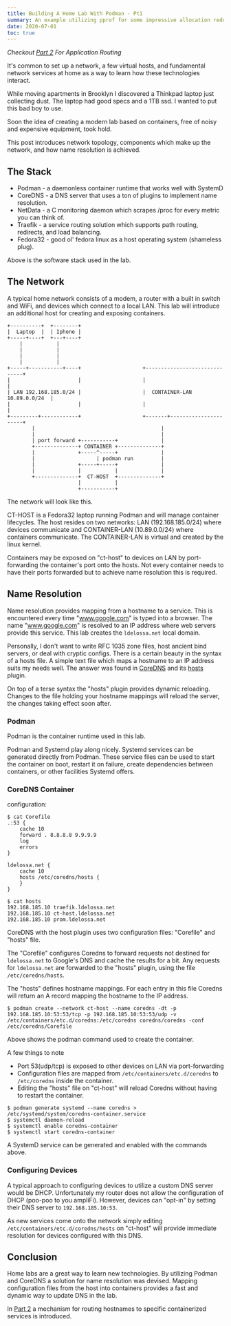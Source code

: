 ```yaml
---
title: Building A Home Lab With Podman - Pt1
summary: An example utilizing pprof for some impressive allocation reductions in the PGX sql library.
date: 2020-07-01
toc: true
---
```


*Checkout [Part 2](/blog/posts/home-network-pt2.post) For Application Routing*

It's common to set up a network, a few virtual hosts, and fundamental network services at home as a way to learn how these technologies interact.

While moving apartments in Brooklyn I discovered a Thinkpad laptop just collecting dust.
The laptop had good specs and a 1TB ssd.
I wanted to put this bad boy to use.

Soon the idea of creating a modern lab based on containers, free of noisy and expensive equipment, took hold.

This post introduces network topology, components which make up the network, and how name resolution is achieved.

## The Stack

* Podman - a daemonless container runtime that works well with SystemD
* CoreDNS - a DNS server that uses a ton of plugins to implement name resolution.
* NetData - a C monitoring daemon which scrapes /proc for every metric you can think of.
* Traefik - a service routing solution which supports path routing, redirects, and load balancing.
* Fedora32 - good ol' fedora linux as a host operating system (shameless plug).

Above is the software stack used in the lab.

## The Network

A typical home network consists of a modem, a router with a built in switch and WiFi, and devices which connect to a local LAN.
This lab will introduce an additional host for creating and exposing containers.

```console
+----------+  +--------+
|  Laptop  |  | Iphone |
+-----+----+  +---+----+
    |           |
    |           |
    |           |
    |           |
+-----+-----------+----+                    +------------------------------+
|                      |                    |                              |
| LAN 192.168.185.0/24 |                    |  CONTAINER-LAN 10.89.0.0/24  |
|                      |                    |                              |
+---------+------------+                    +-------+----------------------+
        |                                         |
        |                                         |
        | port forward +-----------+              |
        +--------------+ CONTAINER +--------------+
        |              +-----^-----+              |
        |                    | podman run         |
        |              +-----+-----+              |
        |              |           |              |
        +--------------+  CT-HOST  +--------------+
                       |           |
                       +-----------+
```
The network will look like this.

CT-HOST is a Fedora32 laptop running Podman and will manage container lifecycles.
The host resides on two networks: LAN (192.168.185.0/24) where devices communicate and CONTAINER-LAN (10.89.0.0/24) where containers communicate.
The CONTAINER-LAN is virtual and created by the linux kernel.

Containers may be exposed on "ct-host" to devices on LAN by port-forwarding the container's port onto the hosts.
Not every container needs to have their ports forwarded but to achieve name resolution this is required.

## Name Resolution

Name resolution provides mapping from a hostname to a service.
This is encountered every time "www.google.com" is typed into a browser.
The name "www.google.com" is resolved to an IP address where web servers provide this service.
This lab creates the `ldelossa.net` local domain.

Personally, I don't want to write RFC 1035 zone files, host ancient bind servers, or deal with cryptic configs.
There is a certain beauty in the syntax of a hosts file.
A simple text file which maps a hostname to an IP address suits my needs well.
The answer was found in [CoreDNS](https://coredns.io/) and its [hosts](https://coredns.io/plugins/hosts/) plugin.

On top of a terse syntax the "hosts" plugin provides dynamic reloading.
Changes to the file holding your hostname mappings will reload the server, the changes taking effect soon after.

### Podman
Podman is the container runtime used in this lab.

Podman and Systemd play along nicely.
Systemd services can be generated directly from Podman.
These service files can be used to start the container on boot, restart it on failure, create dependencies between containers, or other facilities Systemd offers.

### CoreDNS Container

configuration:
```console
$ cat Corefile
.:53 {
    cache 10
    forward . 8.8.8.8 9.9.9.9
    log
    errors
}

ldelossa.net {
    cache 10
    hosts /etc/coredns/hosts {
    }
}

$ cat hosts
192.168.185.10 traefik.ldelossa.net
192.168.185.10 ct-host.ldelossa.net
192.168.185.10 prom.ldelossa.net
```

CoreDNS with the host plugin uses two configuration files: "Corefile" and "hosts" file.

The "Corefile" configures Coredns to forward requests not destined for `ldelossa.net` to Google's DNS and cache the results for a bit.
Any requests for `ldelossa.net` are forwarded to the "hosts" plugin, using the file `/etc/coredns/hosts`.

The "hosts" defines hostname mappings.
For each entry in this file Coredns will return an A record mapping the hostname to the IP address.

```console
$ podman create --network ct-host --name coredns -dt -p 192.168.185.10:53:53/tcp -p 192.168.185.10:53:53/udp -v /etc/containers/etc.d/coredns:/etc/coredns coredns/coredns -conf /etc/coredns/Corefile
```
Above shows the podman command used to create the container.

A few things to note
* Port 53(udp/tcp) is exposed to other devices on LAN via port-forwarding
* Configuration files are mapped from `/etc/containers/etc.d/coredns` to `/etc/coredns` inside the container.
* Editing the "hosts" file on "ct-host" will reload Coredns without having to restart the container.

```console
$ podman generate systemd --name coredns > /etc/systemd/system/coredns-container.service
$ systemctl daemon-reload
$ systemctl enable coredns-container
$ systemctl start coredns-container
```
A SystemD service can be generated and enabled with the commands above.

### Configuring Devices

A typical approach to configuring devices to utilize a custom DNS server would be DHCP.
Unfortunately my router does not allow the configuration of DHCP (poo-poo to you ampliFi).
However, devices can "opt-in" by setting their DNS server to `192.168.185.10:53`.

As new services come onto the network simply editing `/etc/containers/etc.d/coredns/hosts` on "ct-host" will provide immediate resolution for devices configured with this DNS.

## Conclusion

Home labs are a great way to learn new technologies.
By utilizing Podman and CoreDNS a solution for name resolution was devised.
Mapping configuration files from the host into containers provides a fast and dynamic way to update DNS in the lab.

In [Part 2](/blog/posts/home-network-pt2.post) a mechanism for routing hostnames to specific containerized services is introduced.
